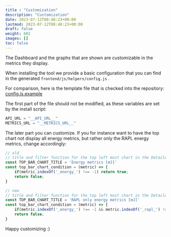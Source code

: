 ```yaml
---
title : "Customization"
description: "Customization"
date: 2023-07-12T08:48:23+00:00
lastmod: 2023-07-12T08:48:23+00:00
draft: false
weight: 602
images: []
toc: false
---
```


The Dashboard and the graphs that are shown are customizable in the metrics they display.

When installing the tool we provide a basic configuration that you can find in the
generated `frontend/js/helpers/config.js` .

For comparison, here is the template file that is checked into the repository: [config.js.example](https://github.com/green-coding-solutions/green-metrics-tool/blob/main/frontend/js/helpers/config.js.example)

The first part of the file should not be modified, as these variables are set by the install script:

```js
API_URL = "__API_URL__"
METRICS_URL = "__METRICS_URL__"
```

The later part you can customize. If you for instance want to have the top chart not display all energy metrics, but
rather only the RAPL energy metrics, change accordingly:

```js
// old
// title and filter function for the top left most chart in the Detailed Metrics / Compare view
const TOP_BAR_CHART_TITLE = 'Energy metrics [mJ]'
const top_bar_chart_condition = (metric) => {
    if(metric.indexOf('_energy_') !== -1) return true;
    return false;
}

// new
// title and filter function for the top left most chart in the Detailed Metrics / Compare view
const TOP_BAR_CHART_TITLE = 'RAPL only energy metrics [mJ]'
const top_bar_chart_condition = (metric) => {
    if(metric.indexOf('_energy_') !== -1 && metric.indexOf('_rapl_') !== -1) return true;
    return false;
}
````

Happy customizing :)

